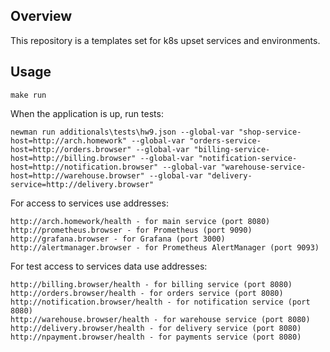 ## Overview

This repository is a templates set for k8s upset services and environments.

## Usage

```shell
make run
```

When the application is up, run tests:

```shell
newman run additionals\tests\hw9.json --global-var "shop-service-host=http://arch.homework" --global-var "orders-service-host=http://orders.browser" --global-var "billing-service-host=http://billing.browser" --global-var "notification-service-host=http://notification.browser" --global-var "warehouse-service-host=http://warehouse.browser" --global-var "delivery-service=http://delivery.browser"
```

For access to services use addresses:

```shell
http://arch.homework/health - for main service (port 8080)
http://prometheus.browser - for Prometheus (port 9090)
http://grafana.browser - for Grafana (port 3000)
http://alertmanager.browser - for Prometheus AlertManager (port 9093)
```

For test access to services data use addresses:

```shell
http://billing.browser/health - for billing service (port 8080)
http://orders.browser/health - for orders service (port 8080)
http://notification.browser/health - for notification service (port 8080)
http://warehouse.browser/health - for warehouse service (port 8080)
http://delivery.browser/health - for delivery service (port 8080)
http://npayment.browser/health - for payments service (port 8080)
```